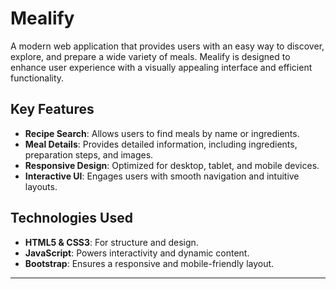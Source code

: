 # Mealify

A modern web application that provides users with an easy way to discover, explore, and prepare a wide variety of meals. Mealify is designed to enhance user experience with a visually appealing interface and efficient functionality.

## Key Features

- **Recipe Search**: Allows users to find meals by name or ingredients.
- **Meal Details**: Provides detailed information, including ingredients, preparation steps, and images.
- **Responsive Design**: Optimized for desktop, tablet, and mobile devices.
- **Interactive UI**: Engages users with smooth navigation and intuitive layouts.

## Technologies Used

- **HTML5 & CSS3**: For structure and design.
- **JavaScript**: Powers interactivity and dynamic content.
- **Bootstrap**: Ensures a responsive and mobile-friendly layout.

---

